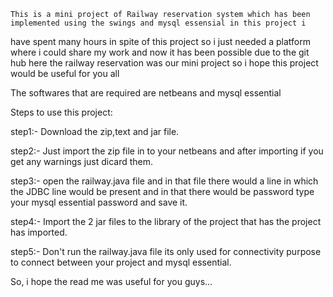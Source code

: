     This is a mini project of Railway reservation system which has been implemented using the swings and mysql essensial in this project i 
have spent many hours in spite of this project so i just needed a platform where i could share my work and now it has been possible due to 
the git hub here the railway reservation was our mini project so i hope this project would be useful for you all

The softwares that are required are netbeans and mysql essential 

Steps to use this project:

step1:- Download the zip,text and jar file.

step2:- Just import the zip file in to your netbeans and after importing if you get any warnings just dicard them.

step3:- open the railway.java file and in that file there would a line in which the JDBC line would be present and in that there would be 
password type your mysql essential password and save it.

step4:- Import the 2 jar files to the library of the project that has the project has imported.

step5:- Don't run the railway.java file its only used for connectivity purpose to connect between your project and mysql essential.

So, i hope the read me was useful for you guys... 
